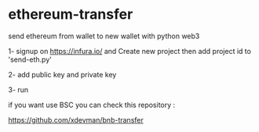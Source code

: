 # ethereum-transfer
send ethereum from wallet to new wallet with python web3

1- signup on https://infura.io/ and Create new project then add project id to 'send-eth.py'

2- add public key and private key 

3- run 


if you want use BSC you can check this repository : 

https://github.com/xdevman/bnb-transfer
